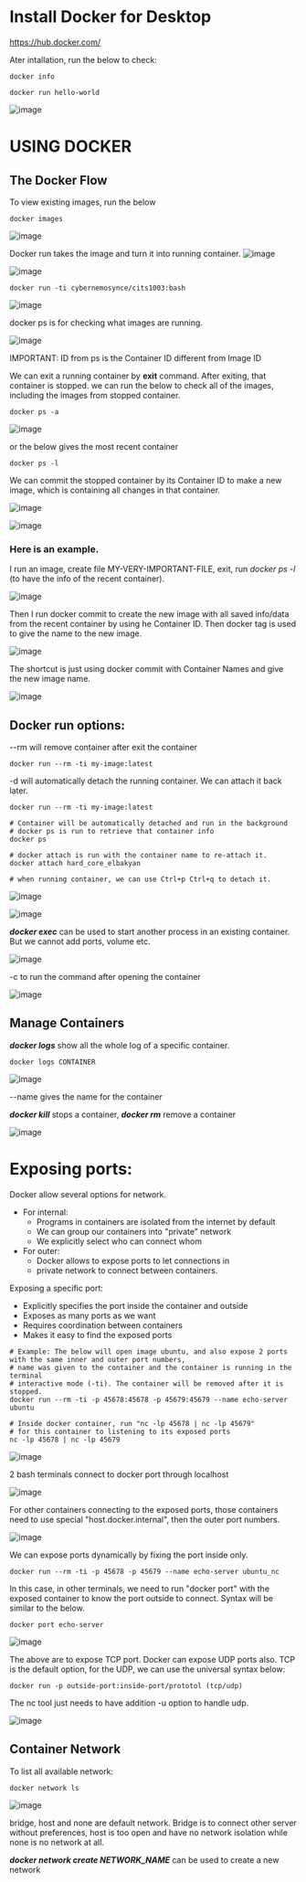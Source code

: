 # Install Docker for Desktop
https://hub.docker.com/

Ater intallation, run the below to check:

```docker
docker info
```

```docker
docker run hello-world
```

![image](https://user-images.githubusercontent.com/79841341/128884631-51165571-9d4f-4008-978b-3134cd2f1a18.png)

# USING DOCKER

## The Docker Flow

To view existing images, run the below

```docker
docker images
```

![image](https://user-images.githubusercontent.com/79841341/128885870-5a32e4ce-ee78-4569-b80d-7090ce7f529d.png)

Docker run takes the image and turn it into running container.
![image](https://user-images.githubusercontent.com/79841341/128886251-602d8467-b740-4612-953c-348663cc3269.png)

![image](https://user-images.githubusercontent.com/79841341/128887913-4423dcef-7902-4d58-a835-3d3bdf980cec.png)

```docker
docker run -ti cybernemosynce/cits1003:bash
```

![image](https://user-images.githubusercontent.com/79841341/128888775-63d13bce-29c5-4006-9d56-3e3bbdccb443.png)

docker ps is for checking what images are running.

![image](https://user-images.githubusercontent.com/79841341/128888904-05e1686e-bce4-4377-8257-fd27b8544abf.png)

IMPORTANT: ID from ps is the Container ID different from Image ID

We can exit a running container by **exit** command. After exiting, that container is stopped. we can run the below to check all of the images, including the images from stopped container.

```docker
docker ps -a
```

![image](https://user-images.githubusercontent.com/79841341/128890734-0a732165-4a89-494d-b98d-697188c9689b.png)

or the below gives the most recent container

```docker
docker ps -l
```

We can commit the stopped container by its Container ID to make a new image, which is containing all changes in that container.

![image](https://user-images.githubusercontent.com/79841341/128890908-0895f35f-0917-403e-9221-0e76cdfadc7e.png)

![image](https://user-images.githubusercontent.com/79841341/129070133-c23680ed-9476-41b7-ade5-b7c7c2f8bc4d.png)

### Here is an example.

I run an image, create file MY-VERY-IMPORTANT-FILE, exit, run *docker ps -l* (to have the info of the recent container).

![image](https://user-images.githubusercontent.com/79841341/128891757-0815ca78-0e35-4a72-8bfa-2af43244e4a1.png)

Then I run docker commit to create the new image with all saved info/data from the recent container by using he Container ID. Then docker tag is used to give the name to the new image.

![image](https://user-images.githubusercontent.com/79841341/128892581-413c9512-03d4-4e9a-bac3-e171e090a9c9.png)

The shortcut is just using docker commit with Container Names and give the new image name.

![image](https://user-images.githubusercontent.com/79841341/128893248-f7ac6107-9fcc-49ff-8962-e643661ab8ff.png)

## Docker run options:

--rm will remove container after exit the container
```docker
docker run --rm -ti my-image:latest
```

-d will automatically detach the running container. We can attach it back later.

```docker
docker run --rm -ti my-image:latest

# Container will be automatically detached and run in the background
# docker ps is run to retrieve that container info
docker ps

# docker attach is run with the container name to re-attach it.
docker attach hard_core_elbakyan

# when running container, we can use Ctrl+p Ctrl+q to detach it.
```

![image](https://user-images.githubusercontent.com/79841341/129030313-e1c61289-63db-4fc2-8869-2e419fec1e8a.png)

![image](https://user-images.githubusercontent.com/79841341/129030447-a8bfd648-a89d-421a-9e9d-45f92ef6f9f3.png)

***docker exec*** can be used to start another process in an existing container. But we cannot add ports, volume etc.

![image](https://user-images.githubusercontent.com/79841341/129031197-ac4a63fa-1994-4679-98e6-da376f9b465d.png)

-c to run the command after opening the container

![image](https://user-images.githubusercontent.com/79841341/129032209-904885c4-61da-4c93-8549-b2e0414db55e.png)

## Manage Containers

***docker logs*** show all the whole log of a specific container.

```docker
docker logs CONTAINER
```

![image](https://user-images.githubusercontent.com/79841341/129031724-e16e1fa2-0dc5-4787-aa64-91ac25b6a432.png)

--name gives the name for the container

***docker kill*** stops a container, ***docker rm*** remove a container

![image](https://user-images.githubusercontent.com/79841341/129033546-1ef69a39-3218-431f-9804-e1f89579b269.png)

# Exposing ports:

Docker allow several options for network.
- For internal:
  - Programs in containers are isolated from the internet by default
  - We can group our containers into "private" network
  - We explicitly select who can connect whom
- For outer:
  - Docker allows to expose ports to let connections in
  - private network to connect between containers.

Exposing a specific port:
- Explicitly specifies the port inside the container and outside
- Exposes as many ports as we want
- Requires coordination between containers
- Makes it easy to find the exposed ports


```docker
# Example: The below will open image ubuntu, and also expose 2 ports with the same inner and outer port numbers,
# name was given to the container and the container is running in the terminal
# interactive mode (-ti). The container will be removed after it is stopped.
docker run --rm -ti -p 45678:45678 -p 45679:45679 --name echo-server ubuntu

# Inside docker container, run "nc -lp 45678 | nc -lp 45679"
# for this container to listening to its exposed ports
nc -lp 45678 | nc -lp 45679
```

![image](https://user-images.githubusercontent.com/79841341/129150543-e3b39fff-8e41-4ce4-8855-e7d79ec2be8e.png)


2 bash terminals connect to docker port through localhost

![image](https://user-images.githubusercontent.com/79841341/129150600-e648e57a-c271-453b-a3b4-10758e4f349c.png)

For other containers connecting to the exposed ports, those containers need to use special "host.docker.internal", then the outer port numbers.

![image](https://user-images.githubusercontent.com/79841341/129212053-2535548c-5504-4e3c-adc0-b8307cecccbe.png)

We can expose ports dynamically by fixing the port inside only.

```docker
docker run --rm -ti -p 45678 -p 45679 --name echo-server ubuntu_nc
```
In this case, in other terminals, we need to run "docker port" with the exposed container to know the port outside to connect. Syntax will be similar to the below.

```docker
docker port echo-server
```

![image](https://user-images.githubusercontent.com/79841341/129213309-427f1910-ad05-473b-91cc-09f8744287ed.png)

The above are to expose TCP port. Docker can expose UDP ports also. TCP is the default option, for the UDP, we can use the universal syntax below:

```docker
docker run -p outside-port:inside-port/prototol (tcp/udp)
```

The nc tool just needs to have addition -u option to handle udp.

![image](https://user-images.githubusercontent.com/79841341/129214617-a77ad095-71a3-4f29-93e1-48f9a77c1003.png)

## Container Network

To list all available network:

```docker
docker network ls

```

![image](https://user-images.githubusercontent.com/79841341/129215226-5284b2cb-466f-4ee9-8c1e-0170f4ef940c.png)

bridge, host and none are default network. Bridge is to connect other server without preferences, host is too open and have no network isolation while none is no network at all.

***docker network create NETWORK_NAME*** can be used to create a new network
